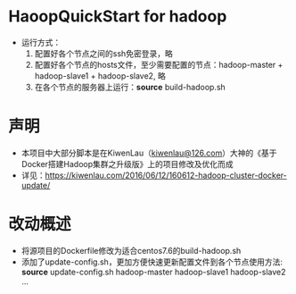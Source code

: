 # HaoopQuickStart for hadoop
- 运行方式：
    1. 配置好各个节点之间的ssh免密登录，略
    2. 配置好各个节点的hosts文件，至少需要配置的节点：hadoop-master + hadoop-slave1 + hadoop-slave2, 略
    3. 在各个节点的服务器上运行：**source** build-hadoop.sh
# 声明
- 本项目中大部分脚本是在KiwenLau（kiwenlau@126.com）大神的《基于Docker搭建Hadoop集群之升级版》上的项目修改及优化而成
- 详见：https://kiwenlau.com/2016/06/12/160612-hadoop-cluster-docker-update/
# 改动概述
- 将源项目的Dockerfile修改为适合centos7.6的build-hadoop.sh
- 添加了update-config.sh，更加方便快速更新配置文件到各个节点使用方法: **source** update-config.sh hadoop-master hadoop-slave1 hadoop-slave2 ...